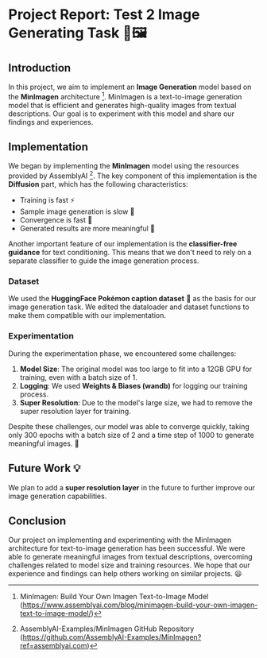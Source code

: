 # Project Report: Test 2 Image Generating Task 🎨🖼️

## Introduction

In this project, we aim to implement an **Image Generation** model based on the **MinImagen** architecture [^1^]. MinImagen is a text-to-image generation model that is efficient and generates high-quality images from textual descriptions. Our goal is to experiment with this model and share our findings and experiences.

## Implementation

We began by implementing the **MinImagen** model using the resources provided by AssemblyAI [^2^]. The key component of this implementation is the **Diffusion** part, which has the following characteristics:

- Training is fast ⚡
- Sample image generation is slow 🐢
- Convergence is fast 🏃
- Generated results are more meaningful 🎯

Another important feature of our implementation is the **classifier-free guidance** for text conditioning. This means that we don't need to rely on a separate classifier to guide the image generation process.

### Dataset

We used the **HuggingFace Pokémon caption dataset** 🐾 as the basis for our image generation task. We edited the dataloader and dataset functions to make them compatible with our implementation.

### Experimentation

During the experimentation phase, we encountered some challenges:

1. **Model Size**: The original model was too large to fit into a 12GB GPU for training, even with a batch size of 1.
2. **Logging**: We used **Weights & Biases (wandb)** for logging our training process.
3. **Super Resolution**: Due to the model's large size, we had to remove the super resolution layer for training.

Despite these challenges, our model was able to converge quickly, taking only 300 epochs with a batch size of 2 and a time step of 1000 to generate meaningful images. 🌟

## Future Work 💡

We plan to add a **super resolution layer** in the future to further improve our image generation capabilities.

## Conclusion

Our project on implementing and experimenting with the MinImagen architecture for text-to-image generation has been successful. We were able to generate meaningful images from textual descriptions, overcoming challenges related to model size and training resources. We hope that our experience and findings can help others working on similar projects. 😃

[^1^]: MinImagen: Build Your Own Imagen Text-to-Image Model (https://www.assemblyai.com/blog/minimagen-build-your-own-imagen-text-to-image-model/)
[^2^]: AssemblyAI-Examples/MinImagen GitHub Repository (https://github.com/AssemblyAI-Examples/MinImagen?ref=assemblyai.com)
